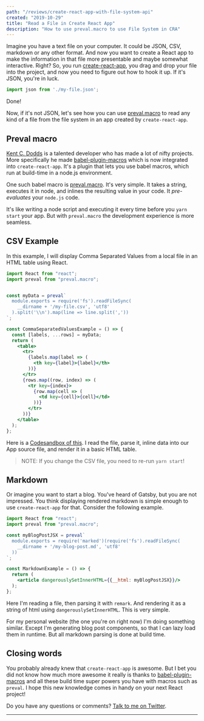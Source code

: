```yaml
---
path: "/reviews/create-react-app-with-file-system-api"
created: "2019-10-29"
title: "Read a File in Create React App"
description: "How to use preval.macro to use File System in CRA"
---
```


Imagine you have a text file on your computer. It could be JSON, CSV, markdown or any other format. And now you want to create a React app to make the information in that file more presentable and maybe somewhat interactive. Right? So, you run [create-react-app], you drag and drop your file into the project, and now you need to figure out how to hook it up. If it's JSON, you're in luck.

```js
import json from './my-file.json';
```

Done!

Now, if it's not JSON, let's see how you can use [preval.macro][preval] to read any kind of a file from the file system in an app created by `create-react-app`.

## Preval macro

[Kent C. Dodds][kent] is a talented developer who has made a lot of nifty projects. More specifically he made [babel-plugin-macros][babel-plugin-macros] which is now integrated into `create-react-app`. It's a plugin that lets you use babel macros, which run at build-time in a node.js environment.

One such babel macro is [preval.macro][preval]. It's very simple. It takes a string, executes it in node, and inlines the resulting value in your code. It *pre-evaluates* your `node.js` code.

It's like writing a node script and executing it every time before you `yarn start` your app. But with `preval.macro` the development experience is more seamless.

## CSV Example

In this example, I will display Comma Separated Values from a local file in an HTML table using React.

```jsx
import React from "react";
import preval from "preval.macro";


const myData = preval`
  module.exports = require('fs').readFileSync(
    __dirname + '/my-file.csv', 'utf8'
  ).split('\\n').map(line => line.split(','))
`;

const CommaSeparatedValuesExample = () => {
  const [labels, ...rows] = myData;
  return (
    <table>
      <tr>
        {labels.map(label => (
          <th key={label}>{label}</th>
        ))}
      </tr>
      {rows.map((row, index) => (
        <tr key={index}>
          {row.map(cell => (
            <td key={cell}>{cell}</td>
          ))}
        </tr>
      ))}
    </table>
  );
};
```

Here is a [Codesandbox of this](https://codesandbox.io/s/preval-macro-codesandbox-jefzk). I read the file, parse it, inline data into our App source file, and render it in a basic HTML table.

> NOTE: If you change the CSV file, you need to re-run `yarn start`!

## Markdown

Or imagine you want to start a blog. You've heard of Gatsby, but you are not impressed. You think displaying rendered markdown is simple enough to use `create-react-app` for that. Consider the following example.

```jsx
import React from "react";
import preval from "preval.macro";

const myBlogPostJSX = preval`
  module.exports = require('marked')(require('fs').readFileSync(
    __dirname + '/my-blog-post.md', 'utf8'
  ))
`;

const MarkdownExample = () => {
  return (
    <article dangerouslySetInnerHTML={{__html: myBlogPostJSX}}/>
  );
};

```

Here I'm reading a file, then parsing it with `remark`. And rendering it as a string of html using `dangerouslySetInnerHTML`. This is very simple.

For my personal website (the one you're on right now) I'm doing something similar. Except I'm generating blog post components, so that I can lazy load them in runtime. But all markdown parsing is done at build time.

## Closing words

You probably already knew that `create-react-app` is awesome. But I bet you did not know how much more awesome it really is thanks to [babel-plugin-macros][babel-plugin-macros] and all these build time super powers you have with macros such as `preval`. I hope this new knowledge comes in handy on your next React project!

Do you have any questions or comments? [Talk to me on Twitter](https://twitter.com/Hermanhasawish/status/1189562475143929857).

---

[create-react-app]: https://create-react-app.dev/
[kent]: https://kentcdodds.com
[babel-plugin-macros]: https://github.com/kentcdodds/babel-plugin-macros
[preval]: https://github.com/kentcdodds/preval.macro
